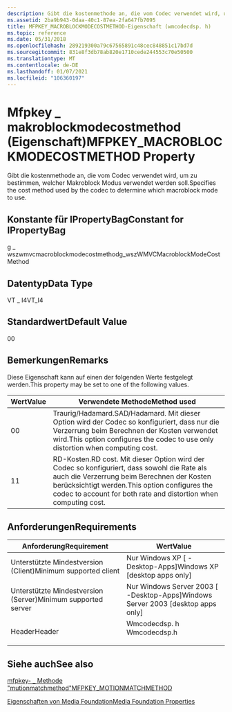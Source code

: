 ```yaml
---
description: Gibt die kostenmethode an, die vom Codec verwendet wird, um zu bestimmen, welcher Makroblock Modus verwendet werden soll.
ms.assetid: 2ba9b943-0daa-40c1-87ea-2fa647fb7095
title: MFPKEY_MACROBLOCKMODECOSTMETHOD-Eigenschaft (wmcodecdsp. h)
ms.topic: reference
ms.date: 05/31/2018
ms.openlocfilehash: 289219300a79c67565891c48cec848851c17bd7d
ms.sourcegitcommit: 831e8f3db78ab820e1710cede244553c70e50500
ms.translationtype: MT
ms.contentlocale: de-DE
ms.lasthandoff: 01/07/2021
ms.locfileid: "106360197"
---
```

# <a name="mfpkey_macroblockmodecostmethod-property"></a><span data-ttu-id="87eb7-103">Mfpkey \_ makroblockmodecostmethod (Eigenschaft)</span><span class="sxs-lookup"><span data-stu-id="87eb7-103">MFPKEY\_MACROBLOCKMODECOSTMETHOD Property</span></span>

<span data-ttu-id="87eb7-104">Gibt die kostenmethode an, die vom Codec verwendet wird, um zu bestimmen, welcher Makroblock Modus verwendet werden soll.</span><span class="sxs-lookup"><span data-stu-id="87eb7-104">Specifies the cost method used by the codec to determine which macroblock mode to use.</span></span>

## <a name="constant-for-ipropertybag"></a><span data-ttu-id="87eb7-105">Konstante für IPropertyBag</span><span class="sxs-lookup"><span data-stu-id="87eb7-105">Constant for IPropertyBag</span></span>

<span data-ttu-id="87eb7-106">g \_ wszwmvcmacroblockmodecostmethod</span><span class="sxs-lookup"><span data-stu-id="87eb7-106">g\_wszWMVCMacroblockModeCostMethod</span></span>

## <a name="data-type"></a><span data-ttu-id="87eb7-107">Datentyp</span><span class="sxs-lookup"><span data-stu-id="87eb7-107">Data Type</span></span>

<span data-ttu-id="87eb7-108">VT \_ I4</span><span class="sxs-lookup"><span data-stu-id="87eb7-108">VT\_I4</span></span>

## <a name="default-value"></a><span data-ttu-id="87eb7-109">Standardwert</span><span class="sxs-lookup"><span data-stu-id="87eb7-109">Default Value</span></span>

<span data-ttu-id="87eb7-110">0</span><span class="sxs-lookup"><span data-stu-id="87eb7-110">0</span></span>

## <a name="remarks"></a><span data-ttu-id="87eb7-111">Bemerkungen</span><span class="sxs-lookup"><span data-stu-id="87eb7-111">Remarks</span></span>

<span data-ttu-id="87eb7-112">Diese Eigenschaft kann auf einen der folgenden Werte festgelegt werden.</span><span class="sxs-lookup"><span data-stu-id="87eb7-112">This property may be set to one of the following values.</span></span>



| <span data-ttu-id="87eb7-113">Wert</span><span class="sxs-lookup"><span data-stu-id="87eb7-113">Value</span></span> | <span data-ttu-id="87eb7-114">Verwendete Methode</span><span class="sxs-lookup"><span data-stu-id="87eb7-114">Method used</span></span>                                                                                            |
|-------|--------------------------------------------------------------------------------------------------------|
| <span data-ttu-id="87eb7-115">0</span><span class="sxs-lookup"><span data-stu-id="87eb7-115">0</span></span>     | <span data-ttu-id="87eb7-116">Traurig/Hadamard.</span><span class="sxs-lookup"><span data-stu-id="87eb7-116">SAD/Hadamard.</span></span> <span data-ttu-id="87eb7-117">Mit dieser Option wird der Codec so konfiguriert, dass nur die Verzerrung beim Berechnen der Kosten verwendet wird.</span><span class="sxs-lookup"><span data-stu-id="87eb7-117">This option configures the codec to use only distortion when computing cost.</span></span>             |
| <span data-ttu-id="87eb7-118">1</span><span class="sxs-lookup"><span data-stu-id="87eb7-118">1</span></span>     | <span data-ttu-id="87eb7-119">RD-Kosten.</span><span class="sxs-lookup"><span data-stu-id="87eb7-119">RD cost.</span></span> <span data-ttu-id="87eb7-120">Mit dieser Option wird der Codec so konfiguriert, dass sowohl die Rate als auch die Verzerrung beim Berechnen der Kosten berücksichtigt werden.</span><span class="sxs-lookup"><span data-stu-id="87eb7-120">This option configures the codec to account for both rate and distortion when computing cost.</span></span> |



 

## <a name="requirements"></a><span data-ttu-id="87eb7-121">Anforderungen</span><span class="sxs-lookup"><span data-stu-id="87eb7-121">Requirements</span></span>



| <span data-ttu-id="87eb7-122">Anforderung</span><span class="sxs-lookup"><span data-stu-id="87eb7-122">Requirement</span></span> | <span data-ttu-id="87eb7-123">Wert</span><span class="sxs-lookup"><span data-stu-id="87eb7-123">Value</span></span> |
|-------------------------------------|-----------------------------------------------------------------------------------------|
| <span data-ttu-id="87eb7-124">Unterstützte Mindestversion (Client)</span><span class="sxs-lookup"><span data-stu-id="87eb7-124">Minimum supported client</span></span><br/> | <span data-ttu-id="87eb7-125">Nur Windows XP \[ -Desktop-Apps\]</span><span class="sxs-lookup"><span data-stu-id="87eb7-125">Windows XP \[desktop apps only\]</span></span><br/>                                             |
| <span data-ttu-id="87eb7-126">Unterstützte Mindestversion (Server)</span><span class="sxs-lookup"><span data-stu-id="87eb7-126">Minimum supported server</span></span><br/> | <span data-ttu-id="87eb7-127">Nur Windows Server 2003 \[ -Desktop-Apps\]</span><span class="sxs-lookup"><span data-stu-id="87eb7-127">Windows Server 2003 \[desktop apps only\]</span></span><br/>                                    |
| <span data-ttu-id="87eb7-128">Header</span><span class="sxs-lookup"><span data-stu-id="87eb7-128">Header</span></span><br/>                   | <dl> <span data-ttu-id="87eb7-129"><dt>Wmcodecdsp. h</dt></span><span class="sxs-lookup"><span data-stu-id="87eb7-129"><dt>Wmcodecdsp.h</dt></span></span> </dl> |



## <a name="see-also"></a><span data-ttu-id="87eb7-130">Siehe auch</span><span class="sxs-lookup"><span data-stu-id="87eb7-130">See also</span></span>

<dl> <dt>

[<span data-ttu-id="87eb7-131">mfpkey- \_ Methode "mutionmatchmethod"</span><span class="sxs-lookup"><span data-stu-id="87eb7-131">MFPKEY\_MOTIONMATCHMETHOD</span></span>](mfpkey-motionmatchmethodproperty.md)
</dt> <dt>

[<span data-ttu-id="87eb7-132">Eigenschaften von Media Foundation</span><span class="sxs-lookup"><span data-stu-id="87eb7-132">Media Foundation Properties</span></span>](media-foundation-properties.md)
</dt> </dl>

 

 




